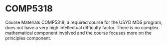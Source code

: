 # COMP5318
Course Materials
COMP5318, a required course for the USYD MDS program, does not have a very high intellectual difficulty factor. There is no complex mathematical component involved and the course focuses more on the principles component.
